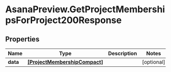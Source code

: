 # AsanaPreview.GetProjectMembershipsForProject200Response

## Properties

Name | Type | Description | Notes
------------ | ------------- | ------------- | -------------
**data** | [**[ProjectMembershipCompact]**](ProjectMembershipCompact.md) |  | [optional] 


